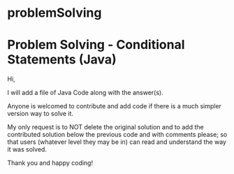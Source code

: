 # problemSolving

# Problem Solving - Conditional Statements (Java)

Hi, 

I will add a file of Java Code along with the answer(s). 

Anyone is welcomed to contribute and add code if there is a much simpler version way to solve it. 

My only request is to NOT delete the original solution and to add the contributed solution below the previous code and with comments please; so that users (whatever level they may be in) can read and understand the way it was solved.

Thank you and happy coding!
